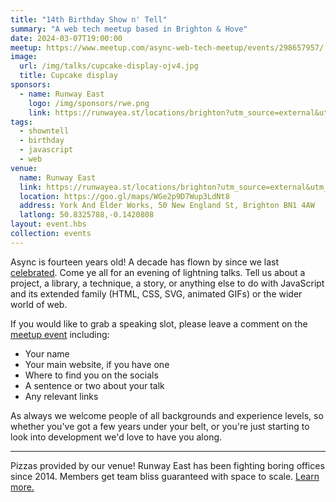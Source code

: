 ```yaml
---
title: "14th Birthday Show n' Tell"
summary: "A web tech meetup based in Brighton & Hove"
date: 2024-03-07T19:00:00
meetup: https://www.meetup.com/async-web-tech-meetup/events/298657957/
image:
  url: /img/talks/cupcake-display-ojv4.jpg
  title: Cupcake display
sponsors:
  - name: Runway East
    logo: /img/sponsors/rwe.png
    link: https://runwayea.st/locations/brighton?utm_source=external&utm_medium=event&utm_campaign=sponsorship
tags:
  - showntell
  - birthday
  - javascript
  - web
venue:
  name: Runway East
  link: https://runwayea.st/locations/brighton?utm_source=external&utm_medium=event&utm_campaign=sponsorship
  location: https://goo.gl/maps/WGe2p9D7Wup3LdNt8
  address: York And Elder Works, 50 New England St, Brighton BN1 4AW
  latlong: 50.8325788,-0.1420808
layout: event.hbs
collection: events
---
```


Async is fourteen years old! A decade has flown by since we last [celebrated][4th-birthday]. Come ye all for an evening of lightning talks. Tell us about a project, a library, a technique, a story, or anything else to do with JavaScript and its extended family (HTML, CSS, SVG, animated GIFs) or the wider world of web.

If you would like to grab a speaking slot, please leave a comment on the [meetup event][meetup] including:

- Your name
- Your main website, if you have one
- Where to find you on the socials
- A sentence or two about your talk
- Any relevant links

As always we welcome people of all backgrounds and experience levels, so whether you've got a few years under your belt, or you're just starting to look into development we'd love to have you along.

---

Pizzas provided by our venue! Runway East has been fighting boring offices since 2014. Members get team bliss guaranteed with space to scale. [Learn more.](https://runwayea.st/locations/brighton?utm_source=external&utm_medium=event&utm_campaign=sponsorship)

[4th-birthday]: /birthday4
[meetup]: https://www.meetup.com/async-web-tech-meetup/events/298657957/
